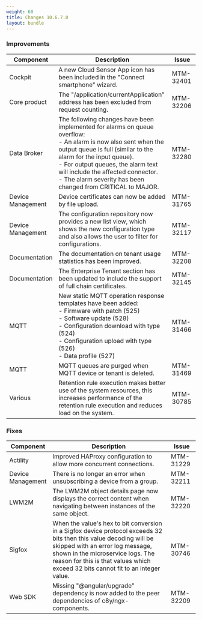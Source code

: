 ```yaml
---
weight: 60
title: Changes 10.6.7.0
layout: bundle
---
```



### Improvements

<div><table ><colgroup>
<col style="width: 15%;"><col style="width: 70%;"><col style="width: 15%;"></colgroup>
<thead><tr>
<th>
Component</th>
<th>
Description</th>
<th>
Issue</th>
</tr>
</thead><tbody>
<tr>
<td>
Cockpit</td>
<td >  A new Cloud Sensor App icon has been included in the "Connect smartphone" wizard.  </td>
<td>
MTM-32401</td>
</tr>

<tr>
<td>
Core product</td>
<td > The "/application/currentApplication" address has been excluded from request counting. </td>
<td>
MTM-32206</td>
</tr>

<tr>
<td>
Data Broker</td>
<td > The following changes have been implemented for alarms on queue overflow:
<br>- An alarm is now also sent when the output queue is full (similar to the alarm for the input queue). 
<br>- For output queues, the alarm text will include the affected connector. 
<br>- The alarm severity has been changed from CRITICAL to MAJOR.  </td>
<td>
MTM-32280</td>
</tr>

<tr>
<td>
Device Management</td>
<td > Device certificates can now be added by file upload. </td>
<td>
MTM-31765</td>
</tr>

<tr>
<td>
Device Management</td>
<td >  The configuration repository now provides a new list view, which shows the new configuration type and also allows the user to filter for configurations.  </td>
<td>
MTM-32117</td>
</tr>

<tr>
<td>
Documentation</td>
<td >  The documentation on tenant usage statistics has been improved.  </td>
<td>
MTM-32208</td>
</tr>

<tr>
<td>
Documentation</td>
<td >  The Enterprise Tenant section has been updated to include the support of full chain certificates. </td>
<td>
MTM-32145</td>
</tr>

<tr>
<td>
MQTT</td>
<td >  New static MQTT operation response templates have been added:
<br>- Firmware with patch (525)
<br>- Software update (528)
<br>- Configuration download with type (524)
<br>- Configuration upload with type (526)
<br>- Data profile (527) </td>
<td>
MTM-31466</td>
</tr>

<tr>
<td>
MQTT</td>
<td >  MQTT queues are purged when MQTT device or tenant is deleted.  </td>
<td>
MTM-31469</td>
</tr>

<tr>
<td>
 Various </td>
<td > Retention rule execution makes better use of the system resources, this increases performance of the retention rule execution and reduces load on the system. </td>
<td>
MTM-30785</td>
</tr>
</tbody></table></div>


<h3>
Fixes</h3>
<div><table ><colgroup>
<col style="width: 15%;"><col style="width: 70%;"><col style="width: 15%;"></colgroup>
<thead><tr>
<th>
Component</th>
<th>
Description</th>
<th>
Issue</th>
</tr>
</thead><tbody><tr>
<td>
Actility</td>
<td > Improved HAProxy configuration to allow more concurrent connections.</td>
<td>
MTM-31229</td>
</tr>

<tr>
<td>
Device Management</td>
<td >  There is no longer an error when unsubscribing a device from a group.</td>
<td>
MTM-32211</td>
</tr>

<tr>
<td>
LWM2M</td>
<td > The LWM2M object details page now displays the correct content when navigating between instances of the same object.</td>
<td>
MTM-32220</td>
</tr>

<tr>
<td>
Sigfox</td>
<td > When the value's hex to bit conversion in a Sigfox device protocol exceeds 32 bits then this value decoding will be skipped with an error log message, shown in the microservice logs. The reason for this is that values which exceed 32 bits cannot fit to an integer value. </td>
<td>
MTM-30746</td>
</tr>

<tr>
<td>
Web SDK</td>
<td > Missing "@angular/upgrade" dependency is now added to the peer dependencies of c8y/ngx-components.</td>
<td>
MTM-32209</td>
</tr>

</tbody></table></div>


